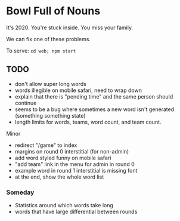 # Bowl Full of Nouns

It's 2020. You're stuck inside. You miss your family.

We can fix one of these problems.

To serve: `cd web; npm start`


## TODO
* don't allow super long words
* words illegible on mobile safari, need to wrap down
* explain that there is "pending time" and the same person should continue
* seems to be a bug where sometimes a new word isn't generated (something something state)
* length limits for words, teams, word count, and team count.

Minor
* redirect "/game" to index
* margins on round 0 interstitial (for non-admin)
* add word styled funny on mobile safari
* "add team" link in the menu for admin in round 0
* example word in round 1 interstitial is missing font
* at the end, show the whole word list

### Someday
* Statistics around which words take long
* words that have large differential between rounds
